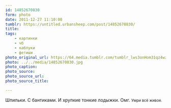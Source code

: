 ```yaml
---
id: 14852670830
form: photo
date: 2011-12-27 11:10:00
tumblr: https://untitled.urbansheep.com/post/14852670830/
title:
tags:
    - картинки
    - чб
    - каблуки
    - фетиши
photo_original_url: https://64.media.tumblr.com/tumblr_lws3onHom31qz4wzio1_500.jpg
photo: ../../media/14852670830.jpg
photo_caption:
photo_source:
photo_source_url:
photo_source_title:

---
```


<p>Шпильки. С бантиками. И хрупкие тонкие лодыжки. Омг. <small>Умри всё живое.</small></p>

